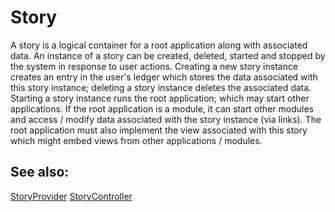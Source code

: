 Story
=====

A story is a logical container for a root application along with associated
data. An instance of a story can be created, deleted, started and stopped by the
system in response to user actions. Creating a new story instance creates an
entry in the user's ledger which stores the data associated with this story
instance; deleting a story instance deletes the associated data. Starting a
story instance runs the root application; which may start other applications. If
the root application is a module, it can start other modules and access / modify
data associated with the story instance (via links). The root application must
also implement the view associated with this story which might embed views from
other applications / modules.

## See also:
[StoryProvider](../services/story/story_provider.fidl)
[StoryController](../services/story/story_controller.fidl)
